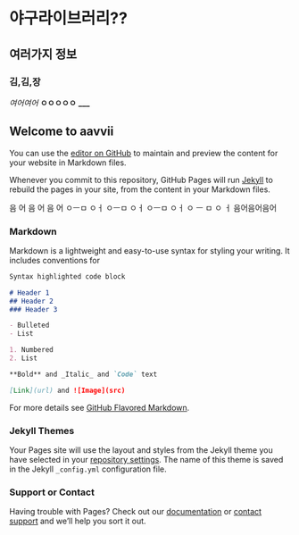 # 야구라이브러리??
## 여러가지 정보
### 김,김,장


*여어여어*
**ㅇㅇㅇㅇㅇ**
**___**
## Welcome to aavvii

You can use the [editor on GitHub](https://github.com/Jangwo/aavvii/edit/main/README.md) to maintain and preview the content for your website in Markdown files.

Whenever you commit to this repository, GitHub Pages will run [Jekyll](https://jekyllrb.com/) to rebuild the pages in your site, from the content in your Markdown files.

음 어 음 어 음 어 ㅇㅡㅁ ㅇㅓ ㅇㅡㅁ ㅇㅓ ㅇㅡㅁ ㅇㅓ ㅇ ㅡ ㅁ ㅇ ㅓ 음어음어음어

### Markdown

Markdown is a lightweight and easy-to-use syntax for styling your writing. It includes conventions for

```markdown
Syntax highlighted code block

# Header 1
## Header 2
### Header 3

- Bulleted
- List

1. Numbered
2. List

**Bold** and _Italic_ and `Code` text

[Link](url) and ![Image](src)
```

For more details see [GitHub Flavored Markdown](https://guides.github.com/features/mastering-markdown/).

### Jekyll Themes

Your Pages site will use the layout and styles from the Jekyll theme you have selected in your [repository settings](https://github.com/Jangwo/aavvii/settings/pages). The name of this theme is saved in the Jekyll `_config.yml` configuration file.

### Support or Contact

Having trouble with Pages? Check out our [documentation](https://docs.github.com/categories/github-pages-basics/) or [contact support](https://support.github.com/contact) and we’ll help you sort it out.
